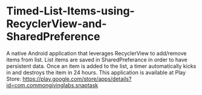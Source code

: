 # Timed-List-Items-using-RecyclerView-and-SharedPreference

A native Android application that leverages RecyclerView to add/remove items from list. List items are saved in SharedPreferance in order to have persistent data. Once an item is added to the list, a timer automatically kicks in and destroys the item in 24 hours. This application is available at Play Store: https://play.google.com/store/apps/details?id=com.commongivinglabs.snaptask
